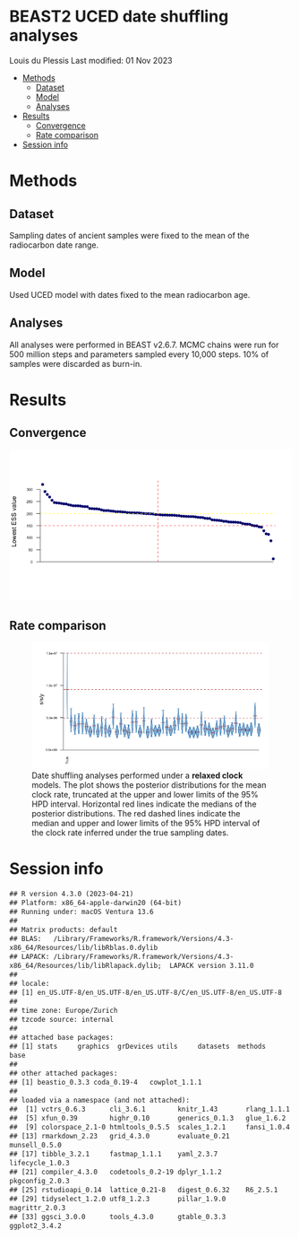 BEAST2 UCED date shuffling analyses
================
Louis du Plessis
Last modified: 01 Nov 2023

- [Methods](#methods)
  - [Dataset](#dataset)
  - [Model](#model)
  - [Analyses](#analyses)
- [Results](#results)
  - [Convergence](#convergence)
  - [Rate comparison](#rate-comparison)
- [Session info](#session-info)

# Methods

## Dataset

Sampling dates of ancient samples were fixed to the mean of the
radiocarbon date range.

## Model

Used UCED model with dates fixed to the mean radiocarbon age.

## Analyses

All analyses were performed in BEAST v2.6.7. MCMC chains were run for
500 million steps and parameters sampled every 10,000 steps. 10% of
samples were discarded as burn-in.

# Results

## Convergence

![](../results/beast2_dateshuffling/figures/shuffleddates-convergence-1.png)<!-- -->

## Rate comparison

<figure>
<img
src="../results/beast2_dateshuffling/figures/shuffleddates-ucedrates-1.png"
alt="Date shuffling analyses performed under a relaxed clock models. The plot shows the posterior distributions for the mean clock rate, truncated at the upper and lower limits of the 95% HPD interval. Horizontal red lines indicate the medians of the posterior distributions. The red dashed lines indicate the median and upper and lower limits of the 95% HPD interval of the clock rate inferred under the true sampling dates." />
<figcaption aria-hidden="true">Date shuffling analyses performed under a
<strong>relaxed clock</strong> models. The plot shows the posterior
distributions for the mean clock rate, truncated at the upper and lower
limits of the 95% HPD interval. Horizontal red lines indicate the
medians of the posterior distributions. The red dashed lines indicate
the median and upper and lower limits of the 95% HPD interval of the
clock rate inferred under the true sampling dates.</figcaption>
</figure>

# Session info

    ## R version 4.3.0 (2023-04-21)
    ## Platform: x86_64-apple-darwin20 (64-bit)
    ## Running under: macOS Ventura 13.6
    ## 
    ## Matrix products: default
    ## BLAS:   /Library/Frameworks/R.framework/Versions/4.3-x86_64/Resources/lib/libRblas.0.dylib 
    ## LAPACK: /Library/Frameworks/R.framework/Versions/4.3-x86_64/Resources/lib/libRlapack.dylib;  LAPACK version 3.11.0
    ## 
    ## locale:
    ## [1] en_US.UTF-8/en_US.UTF-8/en_US.UTF-8/C/en_US.UTF-8/en_US.UTF-8
    ## 
    ## time zone: Europe/Zurich
    ## tzcode source: internal
    ## 
    ## attached base packages:
    ## [1] stats     graphics  grDevices utils     datasets  methods   base     
    ## 
    ## other attached packages:
    ## [1] beastio_0.3.3 coda_0.19-4   cowplot_1.1.1
    ## 
    ## loaded via a namespace (and not attached):
    ##  [1] vctrs_0.6.3      cli_3.6.1        knitr_1.43       rlang_1.1.1     
    ##  [5] xfun_0.39        highr_0.10       generics_0.1.3   glue_1.6.2      
    ##  [9] colorspace_2.1-0 htmltools_0.5.5  scales_1.2.1     fansi_1.0.4     
    ## [13] rmarkdown_2.23   grid_4.3.0       evaluate_0.21    munsell_0.5.0   
    ## [17] tibble_3.2.1     fastmap_1.1.1    yaml_2.3.7       lifecycle_1.0.3 
    ## [21] compiler_4.3.0   codetools_0.2-19 dplyr_1.1.2      pkgconfig_2.0.3 
    ## [25] rstudioapi_0.14  lattice_0.21-8   digest_0.6.32    R6_2.5.1        
    ## [29] tidyselect_1.2.0 utf8_1.2.3       pillar_1.9.0     magrittr_2.0.3  
    ## [33] ggsci_3.0.0      tools_4.3.0      gtable_0.3.3     ggplot2_3.4.2
